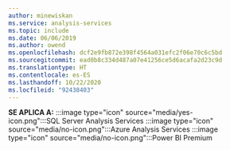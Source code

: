 ```yaml
---
author: minewiskan
ms.service: analysis-services
ms.topic: include
ms.date: 06/06/2019
ms.author: owend
ms.openlocfilehash: dcf2e9fb872e398f4564a031efc2f06e70c6c5bd
ms.sourcegitcommit: ead0b8c334d487a07e41256ce5d6acafa2d23c9d
ms.translationtype: HT
ms.contentlocale: es-ES
ms.lasthandoff: 10/22/2020
ms.locfileid: "92438403"
---
```

**SE APLICA A:** :::image type="icon" source="media/yes-icon.png":::SQL Server Analysis Services :::image type="icon" source="media/no-icon.png":::Azure Analysis Services :::image type="icon" source="media/no-icon.png":::Power BI Premium